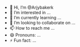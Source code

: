 - 👋 Hi, I’m @Arjybakerk
- 👀 I’m interested in ...
- 🌱 I’m currently learning ...
- 💞️ I’m looking to collaborate on ...
- 📫 How to reach me ...
- 😄 Pronouns: ...
- ⚡ Fun fact: ...

<!---
Arjybakerk/Arjybakerk is a ✨ special ✨ repository because its `README.md` (this file) appears on your GitHub profile.
You can click the Preview link to take a look at your changes.
--->
